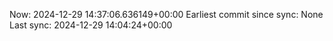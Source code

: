 Now: 2024-12-29 14:37:06.636149+00:00 Earliest commit since sync: None Last sync: 2024-12-29 14:04:24+00:00
